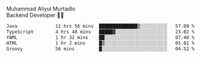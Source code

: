Muhammad Aliyul Murtadlo
<br>
Backend Developer 👨‍💻
<br>
<!--START_SECTION:waka-->

```txt
Java              11 hrs 56 mins  ██████████████▒░░░░░░░░░░   57.09 %
TypeScript        4 hrs 48 mins   █████▓░░░░░░░░░░░░░░░░░░░   23.02 %
YAML              1 hr 32 mins    ██░░░░░░░░░░░░░░░░░░░░░░░   07.40 %
HTML              1 hr 2 mins     █▒░░░░░░░░░░░░░░░░░░░░░░░   05.01 %
Groovy            56 mins         █░░░░░░░░░░░░░░░░░░░░░░░░   04.52 %
```

<!--END_SECTION:waka-->
